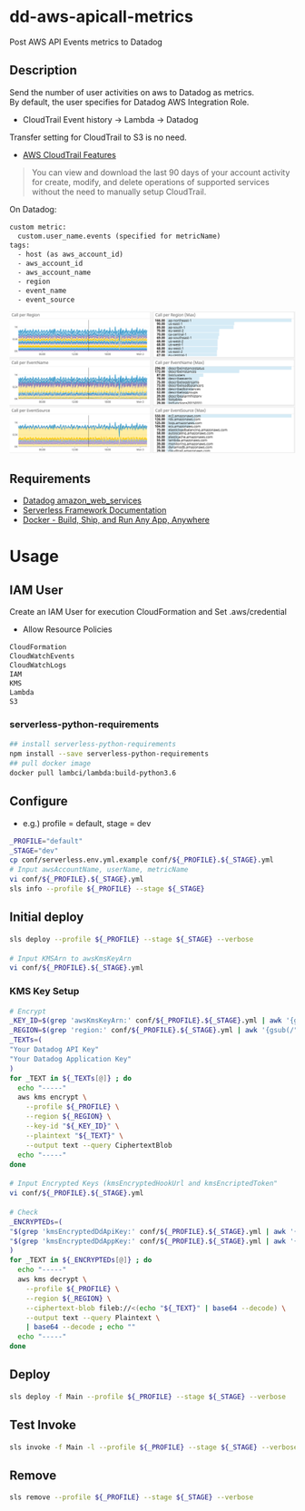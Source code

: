 # dd-aws-apicall-metrics
Post AWS API Events metrics to Datadog

## Description

Send the number of user activities on aws to Datadog as metrics.  
By default, the user specifies for Datadog AWS Integration Role.

- CloudTrail Event history -> Lambda -> Datadog

Transfer setting for CloudTrail to S3 is no need.

- [AWS CloudTrail Features](https://aws.amazon.com/cloudtrail/features/?nc1=h_ls)

> You can view and download the last 90 days of your account activity for create, modify,
> and delete operations of supported services without the need to manually setup CloudTrail.

On Datadog:

```
custom metric:
  custom.user_name.events (specified for metricName)
tags:
  - host (as aws_account_id)
  - aws_account_id
  - aws_account_name
  - region
  - event_name
  - event_source
```

![graphs](images/graphs.png)

## Requirements

- [Datadog amazon_web_services](https://docs.datadoghq.com/integrations/amazon_web_services/)
- [Serverless Framework Documentation](https://serverless.com/framework/docs/)
- [Docker \- Build, Ship, and Run Any App, Anywhere](https://www.docker.com/)

# Usage

## IAM User

Create an IAM User for execution CloudFormation
and Set .aws/credential

- Allow Resource Policies

```
CloudFormation
CloudWatchEvents
CloudWatchLogs
IAM
KMS
Lambda
S3
```

### serverless-python-requirements

```bash
## install serverless-python-requirements
npm install --save serverless-python-requirements
## pull docker image
docker pull lambci/lambda:build-python3.6
```

## Configure

- e.g.) profile = default, stage = dev

```bash
_PROFILE="default"
_STAGE="dev"
cp conf/serverless.env.yml.example conf/${_PROFILE}.${_STAGE}.yml
# Input awsAccountName, userName, metricName
vi conf/${_PROFILE}.${_STAGE}.yml
sls info --profile ${_PROFILE} --stage ${_STAGE}
```

## Initial deploy

```bash
sls deploy --profile ${_PROFILE} --stage ${_STAGE} --verbose

# Input KMSArn to awsKmsKeyArn
vi conf/${_PROFILE}.${_STAGE}.yml
```

### KMS Key Setup

```bash
# Encrypt
_KEY_ID=$(grep 'awsKmsKeyArn:' conf/${_PROFILE}.${_STAGE}.yml | awk '{gsub(/"/,""); print $2}') ; echo ${_KEY_ID}
_REGION=$(grep 'region:' conf/${_PROFILE}.${_STAGE}.yml | awk '{gsub(/"/,""); print $2}') ; echo ${_REGION}
_TEXTs=(
"Your Datadog API Key"
"Your Datadog Application Key"
)
for _TEXT in ${_TEXTs[@]} ; do
  echo "-----"
  aws kms encrypt \
    --profile ${_PROFILE} \
    --region ${_REGION} \
    --key-id "${_KEY_ID}" \
    --plaintext "${_TEXT}" \
    --output text --query CiphertextBlob
  echo "-----"
done

# Input Encrypted Keys (kmsEncryptedHookUrl and kmsEncriptedToken"
vi conf/${_PROFILE}.${_STAGE}.yml

# Check
_ENCRYPTEDs=(
"$(grep 'kmsEncryptedDdApiKey:' conf/${_PROFILE}.${_STAGE}.yml | awk '{gsub(/"/,""); print $2}')"
"$(grep 'kmsEncryptedDdAppKey:' conf/${_PROFILE}.${_STAGE}.yml | awk '{gsub(/"/,""); print $2}')"
)
for _TEXT in ${_ENCRYPTEDs[@]} ; do
  echo "-----"
  aws kms decrypt \
    --profile ${_PROFILE} \
    --region ${_REGION} \
    --ciphertext-blob fileb://<(echo "${_TEXT}" | base64 --decode) \
    --output text --query Plaintext \
    | base64 --decode ; echo ""
  echo "-----"
done
```

## Deploy

```bash
sls deploy -f Main --profile ${_PROFILE} --stage ${_STAGE} --verbose
```

## Test Invoke

```bash
sls invoke -f Main -l --profile ${_PROFILE} --stage ${_STAGE} --verbose
```

## Remove

```bash
sls remove --profile ${_PROFILE} --stage ${_STAGE} --verbose
```
